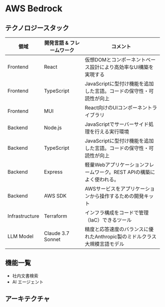 # AWS Bedrock

## テクノロジースタック
領域|開発言語 & フレームワーク|コメント
--|--|--
Frontend|React|仮想DOMとコンポーネントベース設計により高効率なUI構築を実現する
Frontend|TypeScript|JavaScriptに型付け機能を追加した言語。コードの保守性・可読性が向上
Frontend|MUI|React向けのUIコンポーネントライブラリ
Backend|Node.js|JavaScriptでサーバーサイド処理を行える実行環境
Backend|TypeScript|JavaScriptに型付け機能を追加した言語。コードの保守性・可読性が向上
Backend|Express|軽量Webアプリケーションフレームワーク。REST APIの構築によく使われる。
Backend|AWS SDK|AWSサービスをアプリケーションから操作するための開発キット
Infrastructure|Terraform|インフラ構成をコードで管理（IaC）できるツール
LLM Model|Claude 3.7 Sonnet|精度と応答速度のバランスに優れたAnthropic製のミドルクラス大規模言語モデル

## 機能一覧
- 社内文書検索
- AI エージェント

## アーキテクチャ
